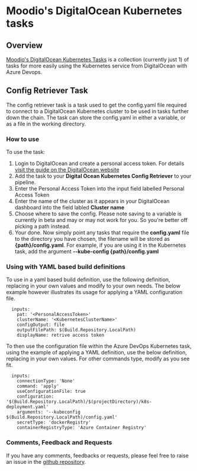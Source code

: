 # Moodio's DigitalOcean Kubernetes tasks

## Overview
[Moodio's DigitalOcean Kubernetes Tasks](https://marketplace.visualstudio.com/items?itemName=Moodio.moodio-do-k8s-config) is a collection (currently just 1) of tasks for more easily using the Kubernetes service from DigitalOcean with Azure Devops. 

## Config Retriever Task
The config retriever task is a task used to get the config.yaml file required to connect to a DigitalOcean Kubernetes cluster to be used in tasks further down the chain.
The task can store the config.yaml in either a variable, or as a file in the working directory.

### How to use
To use the task:
1. Login to DigitalOcean and create a personal access token. For details [visit the guide on the DigitalOcean website]('https://www.digitalocean.com/docs/api/create-personal-access-token/')
2. Add the task to your **Digital Ocean Kubernetes Config Retriever** to your pipeline.
3. Enter the Personal Access Token into the input field labelled Personal Access Token
4. Enter the name of the cluster as it appears in your DigitalOcean dashboard into the field labled **Cluster name**
5. Choose where to save the config. Please note saving to a variable is currently in beta and may or may not work for you. So you're better off picking a path instead.
6. Your done. Now simply point any tasks that require the **config.yaml** file to the directory you have chosen, the filename will be stored as **{path}/config.yaml**. For example, if you are using it in the Kubernetes task, add the argument **--kube-config {path}/config.yaml**

### Using with YAML based build definitions
To use in a yaml based build definition, use the following definition, replacing in your own values and modify to your own needs. The below example however illustrates its usage for applying a YAML configuration file.

```- task: DO-K8S-Auth@0
  inputs:
    pat: '<PersonalAccessToken>'
    clusterName: '<KubernetesClusterName>'
    configOutput: file
    outputFilePath: $(Build.Repository.LocalPath)
    displayName: retrive access token
```

To then use the configuration file within the Azure DevOps Kubernetes task, using the example of applying a YAML definition, use the below definition, replacing in your own values. For other commands type, modify as you see fit.

```- task: Kubernetes@1
  inputs:
    connectionType: 'None'
    command: 'apply'
    useConfigurationFile: true
    configuration: '$(Build.Repository.LocalPath)/$(projectDirectory)/k8s-deployment.yaml'
    arguments: '--kubeconfig $(Build.Repository.LocalPath)/config.yaml'
    secretType: 'dockerRegistry'
    containerRegistryType: 'Azure Container Registry'
``` 

### Comments, Feedback and Requests
If you have any comments, feedbacks or requests, please feel free to raise an issue in the [github repository](https://github.com/moodio/do-k8s). 